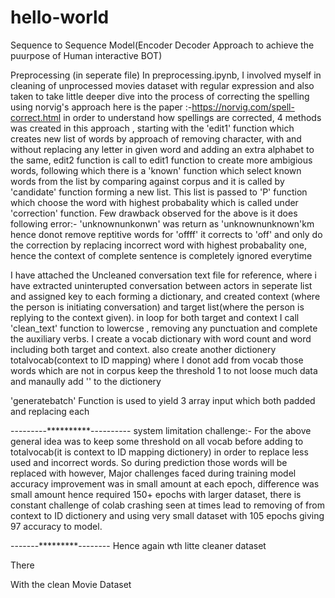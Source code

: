 # hello-world
Sequence to Sequence Model(Encoder Decoder Approach to achieve the puurpose of Human interactive BOT)

Preprocessing (in seperate file)
In preprocessing.ipynb, I involved myself  in cleaning of unprocessed movies dataset with regular expression and  also taken to take little deeper dive into the process of correcting the spelling using norvig's approach here is the paper  :-https://norvig.com/spell-correct.html in order to understand how spellings are corrected,
4 methods was created in this approach , starting with the 'edit1' function which creates new list of words by approach of removing  character, with and without replacing any letter in given word and adding an extra alphabet to the same, edit2 function is call to edit1 function to create more ambigious words, following which there is a 'known' function which select known words from the list by comparing against corpus and it is called by 'candidate' function forming a new list. This list is passed to 'P' function which choose the word with highest probabality which is called under 'correction' function.
Few drawback observed for the above is it does following error:-
'unknownunkonwn' was return as 'unknownunknown'km hence donot remove reptitive words
for 'offff' it corrects to 'off' 
and only do the correction by replacing incorrect word with highest probabality one, hence the context of complete sentence is completely ignored everytime


I have attached the Uncleaned conversation text file for reference, where i have extracted uninterupted conversation between actors in seperate list and assigned key to each forming a dictionary, and created context (where the person is initiating conversation) and target list(where the person is replying to the context given). in loop for both target and context I call 'clean_text' function to lowercse , removing any punctuation and complete the auxiliary verbs.
I create a vocab dictionary with word count and word including both target and context. also create another dictionery totalvocab(context to ID mapping) where I donot add from vocab those words which are not in corpus keep the threshold 1 to not loose much data and manaully add '<UNK>' to the dictionery 
 
 
'generatebatch' Function is used to yield 3 array input  which  both padded and replacing each 
  
  
  
  ---------**********----------
 system limitation challenge:-
For the above general idea was to keep some threshold on all vocab before adding to totalvocab(it is context to ID mapping dictionery) in order to replace less used and incorrect words. So during prediction those words will be replaced with <UNK> however,
Major challenges faced during training model accuracy improvement was in small amount at each epoch, difference was small amount hence required 150+ epochs with larger dataset, there is constant challenge of colab crashing seen at times lead to removing of <UNK> from context to ID dictionery and using very small dataset with 105 epochs giving 97 accuracy to model. 
  
 -------*********--------
 Hence again wth litte cleaner dataset 










There 

With the clean Movie Dataset

